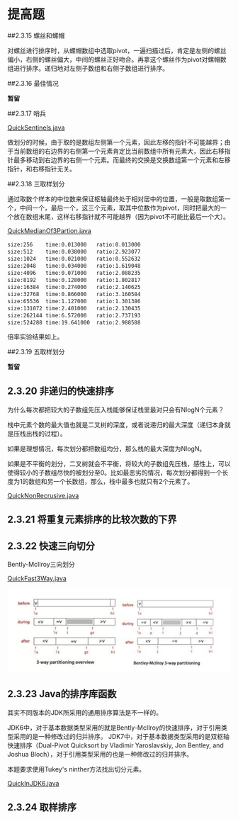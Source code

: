 # 提高题

##2.3.15 螺丝和螺帽

对螺丝进行排序时，从螺帽数组中选取pivot，一遍扫描过后，肯定是左侧的螺丝偏小，右侧的螺丝偏大，中间的螺丝正好吻合。再拿这个螺丝作为pivot对螺帽数组进行排序。递归地对左侧子数组和右侧子数组进行排序。

##2.3.16 最佳情况

**暂留**

##2.3.17 哨兵

[QuickSentinels.java](https://github.com/Dokyme/algorithms_4th_exercises/blob/master/src/main/java/com/dokyme/alg4/sorting/quick/QuickSentinels.java)

做划分的时候，由于取的是数组左侧第一个元素，因此左移的指针不可能越界；由于当前数组的右边界的右侧第一个元素肯定比当前数组中所有元素大，因此右移指针最多移动到右边界的右侧一个元素。而最终的交换是交换数组第一个元素和左移指针，和右移指针无关。

##2.3.18 三取样划分

通过取数个样本的中位数来保证枢轴最终处于相对居中的位置，一般是取数组第一个，中间一个，最后一个，这三个元素，取其中位数作为pivot，同时把最大的一个放在数组末尾，这样右移指针就不可能越界（因为pivot不可能比最后一个大）。

[QuickMedianOf3Partion.java](https://github.com/Dokyme/algorithms_4th_exercises/blob/master/src/main/java/com/dokyme/alg4/sorting/quick/QuickMedianOf3Partion.java)

```java_holder_method_tree
size:256	time:0.013000	ratio:0.013000
size:512	time:0.038000	ratio:2.923077
size:1024	time:0.021000	ratio:0.552632
size:2048	time:0.034000	ratio:1.619048
size:4096	time:0.071000	ratio:2.088235
size:8192	time:0.128000	ratio:1.802817
size:16384	time:0.274000	ratio:2.140625
size:32768	time:0.866000	ratio:3.160584
size:65536	time:1.127000	ratio:1.301386
size:131072	time:2.401000	ratio:2.130435
size:262144	time:6.572000	ratio:2.737193
size:524288	time:19.641000	ratio:2.988588
```

倍率实验结果如上。

##2.3.19 五取样划分

**暂留**

## 2.3.20 非递归的快速排序

为什么每次都把较大的子数组先压入栈能够保证栈里最对只会有NlogN个元素？

栈中元素个数的最大值也就是二叉树的深度，或者说递归的最大深度（递归本身就是压栈出栈的过程）。

如果是理想情况，每次划分都把数组均分，那么栈的最大深度为NlogN。

如果是不平衡的划分，二叉树就会不平衡，将较大的子数组先压栈，感性上，可以使得较小的子数组尽快的被划分至0。比如最恶劣的情况，每次划分都得到一个长度为1的数组和另一个长数组，那么，栈中最多也就只有2个元素了。

[QuickNonRecrusive.java](https://github.com/Dokyme/algorithms_4th_exercises/blob/master/src/main/java/com/dokyme/alg4/sorting/quick/QuickNonRecrusive.java)

## 2.3.21 将重复元素排序的比较次数的下界

## 2.3.22 快速三向切分

Bently-McIlroy三向划分

[QuickFast3Way.java](https://github.com/Dokyme/algorithms_4th_exercises/blob/master/src/main/java/com/dokyme/alg4/sorting/quick/QuickFast3Way.java)

![Dijkstra三向切分和Bently-McIlroy三向划分的区分](https://github.com/Dokyme/algorithms_4th_exercises/blob/master/src/main/resources/2-3-22-1.jpg)

## 2.3.23 Java的排序库函数

其实不同版本的JDK所采用的通用排序算法是不一样的。

JDK6中，对于基本数据类型采用的就是Bently-McIlroy的快速排序，对于引用类型采用的是一种修改过的归并排序。
JDK7中，对于基本数据类型采用的是双枢轴快速排序（Dual-Pivot Quicksort by Vladimir Yaroslavskiy, Jon Bentley, and Joshua Bloch），对于引用类型采用的也是一种修改过的归并排序。

本题要求使用Tukey's ninther方法找出切分元素。

[QuickInJDK6.java](https://github.com/Dokyme/algorithms_4th_exercises/blob/master/src/main/java/com/dokyme/alg4/sorting/quick/QuickInJDK6.java)

## 2.3.24 取样排序

